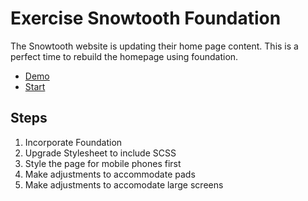 Exercise Snowtooth Foundation
==========================
The Snowtooth website is updating their home page content.  This is a perfect time to rebuild the homepage using foundation.

* [Demo](http://output.jsbin.com/hifode/1/quiet)
* [Start](http://jsbin.com/hifode/2/edit?html)

Steps
-----
1. Incorporate Foundation
2. Upgrade Stylesheet to include SCSS
3. Style the page for mobile phones first
4. Make adjustments to accommodate pads
5. Make adjustments to accomodate large screens
